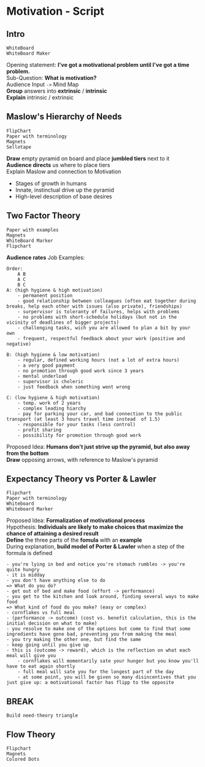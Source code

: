 # Motivation - Script

## Intro
```
WhiteBoard
WhiteBoard Maker
```
Opening statement: **I've got a motivational problem until I've got a time problem.**  
Sub-Question: **What is motivation?**  
Audience Input `->` Mind Map  
**Group** answers into **extrinsic** / **intrinsic**  
**Explain** intrinsic / extrinsic

## Maslow's Hierarchy of Needs
```
FlipChart
Paper with terminology
Magnets
Sellotape
```
**Draw** empty pyramid on board and place **jumbled tiers** next to it  
**Audience directs** us where to place tiers  
Explain Maslow and connection to Motivation

* Stages of growth in humans
* Innate, instinctual drive up the pyramid
* High-level description of base desires

## Two Factor Theory
```
Paper with examples
Magnets
WhiteBoard Marker
Flipchart
```
**Audience rates** Job Examples:
```
Order:
    A B
    A C
    B C
A: (high hygiene & high motivation)
    - permanent position
    - good relationship between colleagues (often eat together during breaks, help each other with issues (also private), friendships)
    - surpervisor is toleranty of failures, helps with problems
    - no problems with short-schedule holidays (but not in the vicinity of deadlines of bigger projects)
    - challenging tasks, wich you are allowed to plan a bit by your own
    - frequent, respectful feedback about your work (positive and negative)

B: (high hygiene & low motivation)
    - regular, defined working hours (not a lot of extra hours)
    - a very good payment
    - no promotion through good work since 3 years
    - mental underload
    - supervisor is choleric
    - just feedback when something went wrong

C: (low hygiene & high motivation)
    - temp. work of 2 years
    - complex leading hiarchy
    - pay for parking your car, and bad connection to the public transport (at least 3 hours travel time instead  of 1.5)
    - responsible for your tasks (less control)
    - profit sharing
    - possibility for promotion through good work
```
Proposed Idea: **Humans don't just strive up the pyramid, but also away from the bottom**  
**Draw** opposing arrows, with reference to Maslow's pyramid

## Expectancy Theory vs Porter & Lawler
```
Flipchart
Paper with terminology
Whiteboard
Whiteboard Marker
```
Proposed Idea: **Formalization of motivational process**  
Hypothesis: **Individuals are likely to make choices that maximize the chance of attaining a desired result**  
**Define** the three parts of the **fomula** with an **example**  
During explanation, **build model of Porter & Lawler** when a step of the formula is defined
```
- you're lying in bed and notice you're stomach rumbles -> you're quite hungry
- it is midday
- you don't have anything else to do
=> What do you do?
- get out of bed and make food (effort -> performance)
- you get to the kitchen and look around, finding several ways to make food
=> What kind of food do you make? (easy or complex)
- cornflakes vs full meal
- (performance -> outcome) (cost vs. benefit calculation, this is the initial decision on what to make)
- you resolve to make one of the options but come to find that some ingredients have gone bad, preventing you from making the meal
- you try making the other one, but find the same
- keep going until you give up
- this is (outcome -> reward), which is the reflection on what each meal will give you
    - cornflakes will momentarily sate your hunger but you know you'll have to eat again shortly
    - full meal will sate you for the longest part of the day
    - at some point, you will be given so many disincentives that you just give up: a motivational factor has flipp to the opposite
```

## BREAK
```
Build need-theory triangle

```

## Flow Theory
```
Flipchart
Magnets
Colored Dots
```

